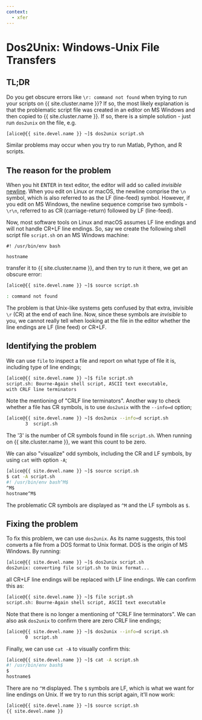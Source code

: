 ```yaml
---
context:
  - xfer
---
```


# Dos2Unix: Windows-Unix File Transfers

## TL;DR

Do you get obscure errors like `\r: command not found` when trying to run your scripts on {{ site.cluster.name }}?  If so, the most likely explanation is that the problematic script file was created in an editor on MS Windows and then copied to {{ site.cluster.name }}. If so, there is a simple solution - just run `dos2unix` on the file, e.g.

```sh
[alice@{{ site.devel.name }} ~]$ dos2unix script.sh
```

Similar problems may occur when you try to run Matlab, Python, and R scripts.


## The reason for the problem

When you hit <kbd>ENTER</kbd> in text editor, the editor will add so called _invisible_ [newline](https://en.wikipedia.org/wiki/Newline).  When you edit on Linux or macOS, the newline comprise the `\n` symbol, which is also referred to as the LF (line-feed) symbol.  However, if you edit on MS Windows, the newline sequence comprise two symbols - `\r\n`, referred to as CR (carriage-return) followed by LF (line-feed).

Now, most software tools on Linux and macOS assumes LF line endings and will not handle CR+LF line endings.  So, say we create the following shell script file `script.sh` on an MS Windows machine:

```plain
#! /usr/bin/env bash

hostname
```

transfer it to {{ site.cluster.name }}, and then try to run it there, we get an obscure error:

```sh
[alice@{{ site.devel.name }} ~]$ source script.sh 

: command not found
```

The problem is that Unix-like systems gets confused by that extra, invisible `\r` (CR) at the end of each line.  Now, since these symbols are _invisible_ to you, we cannot really tell when looking at the file in the editor whether the line endings are LF (line feed) or CR+LF.


## Identifying the problem

We can use `file` to inspect a file and report on what type of file it is, including type of line endings;

```sh
[alice@{{ site.devel.name }} ~]$ file script.sh
script.sh: Bourne-Again shell script, ASCII text executable,
with CRLF line terminators
```

Note the mentioning of "CRLF line terminators".  Another way to check whether a file has CR symbols, is to use `dos2unix` with the `--info=d` option;

```sh
[alice@{{ site.devel.name }} ~]$ dos2unix --info=d script.sh
       3  script.sh
```

The '3' is the number of CR symbols found in file `script.sh`.  When running on {{ site.cluster.name }}, we want this count to be zero.

We can also "visualize" odd symbols, including the CR and LF symbols, by using `cat` with option `-A`;

```sh
[alice@{{ site.devel.name }} ~]$ source script.sh
$ cat -A script.sh
#! /usr/bin/env bash^M$
^M$
hostname^M$
```

The problematic CR symbols are displayed as `^M` and the LF symbols as `$`.  


## Fixing the problem

To fix this problem, we can use `dos2unix`.  As its name suggests, this tool converts a file from a DOS format to Unix format.  DOS is the origin of MS Windows.  By running:

```sh
[alice@{{ site.devel.name }} ~]$ dos2unix script.sh
dos2unix: converting file script.sh to Unix format...
```

all CR+LF line endings will be replaced with LF line endings.  We can confirm this as:

```sh
[alice@{{ site.devel.name }} ~]$ file script.sh
script.sh: Bourne-Again shell script, ASCII text executable
```

Note that there is no longer a mentioning of "CRLF line terminators".  We can also ask `dos2unix` to confirm there are zero CRLF line endings;

```sh
[alice@{{ site.devel.name }} ~]$ dos2unix --info=d script.sh
       0  script.sh
```

Finally, we can use `cat -A` to visually confirm this:

```sh
[alice@{{ site.devel.name }} ~]$ cat -A script.sh
#! /usr/bin/env bash$
$
hostname$
```

There are no `^M` displayed.  The `$` symbols are LF, which is what we want for line endings on Unix. If we try to run this script again, it'll now work:

```sh
[alice@{{ site.devel.name }} ~]$ source script.sh
{{ site.devel.name }}
```
